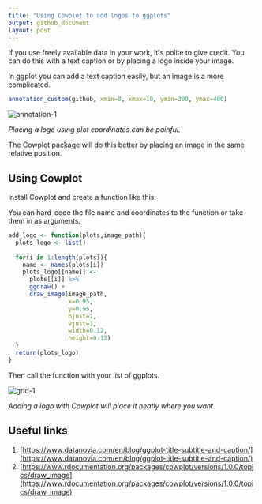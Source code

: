 ```yaml
---
title: "Using Cowplot to add logos to ggplots"
output: github_document
layout: post
---
```


If you use freely available data in your work, it's polite to give credit. You can do this with a text caption or by placing a logo inside your image.

In ggplot you can add a text caption easily, but an image is a more complicated.

```r
annotation_custom(github, xmin=8, xmax=10, ymin=300, ymax=400)
```

![annotation-1]({{site.baseurl}}/images/2020-7-16-cowplot/annotation-1.png)

*Placing a logo using plot coordinates can be painful.*

The Cowplot package will do this better by placing an image in the same relative position.

## Using Cowplot

Install Cowplot and create a function like this.

You can hard-code the file name and coordinates to the function or take them in as arguments.

```r
add_logo <- function(plots,image_path){
  plots_logo <- list()
  
  for(i in 1:length(plots)){
    name <- names(plots[i])
    plots_logo[[name]] <-
      plots[[i]] %>%
      ggdraw() +
      draw_image(image_path,
                 x=0.95,
                 y=0.95,
                 hjust=1,
                 vjust=1,
                 width=0.12,
                 height=0.12)
  }
  return(plots_logo)
}
```

Then call the function with your list of ggplots.

![grid-1]({{site.baseurl}}/images/2020-7-16-cowplot/draw-image-1.png)

*Adding a logo with Cowplot will place it neatly where you want.*

## Useful links
1. [https://www.datanovia.com/en/blog/ggplot-title-subtitle-and-caption/](https://www.datanovia.com/en/blog/ggplot-title-subtitle-and-caption/)
1. [https://www.rdocumentation.org/packages/cowplot/versions/1.0.0/topics/draw_image](https://www.rdocumentation.org/packages/cowplot/versions/1.0.0/topics/draw_image)
